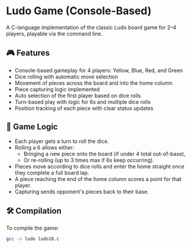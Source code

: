 # Ludo Game (Console-Based)

A C-language implementation of the classic Ludo board game for 2–4 players, playable via the command line.

## 🎮 Features

- Console-based gameplay for 4 players: Yellow, Blue, Red, and Green
- Dice rolling with automatic move selection
- Movement of pieces across the board and into the home column
- Piece capturing logic implemented
- Auto selection of the first player based on dice rolls
- Turn-based play with logic for 6s and multiple dice rolls
- Position tracking of each piece with clear status updates

## 🧠 Game Logic

- Each player gets a turn to roll the dice.
- Rolling a 6 allows either:
  - Bringing a new piece onto the board (if under 4 total out-of-base),
  - Or re-rolling (up to 3 times max if 6s keep occurring).
- Pieces move according to dice rolls and enter the home straight once they complete a full board lap.
- A piece reaching the end of the home column scores a point for that player.
- Capturing sends opponent's pieces back to their base.

## 🛠️ Compilation

To compile the game:

```bash
gcc -o ludo ludo18.c
